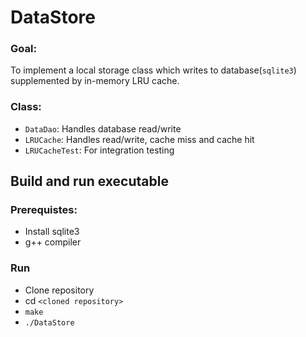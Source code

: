 # DataStore

### Goal: 
To implement a local storage class which writes to database(`sqlite3`) supplemented by in-memory LRU cache.

### Class:
- `DataDao`: Handles database read/write
- `LRUCache`: Handles read/write, cache miss and cache hit
- `LRUCacheTest`: For integration testing


## Build and run executable
### Prerequistes:
- Install sqlite3
- g++ compiler
### Run
- Clone repository
- cd `<cloned repository>`
- `make`  
- `./DataStore`